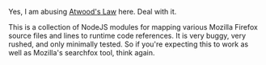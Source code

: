 Yes, I am abusing [Atwood's Law](https://blog.codinghorror.com/the-principle-of-least-power/) here.  Deal with it.

This is a collection of NodeJS modules for mapping various Mozilla Firefox source files and lines to runtime code references.  It is very buggy, very rushed, and only minimally tested.  So if you're expecting this to work as well as Mozilla's searchfox tool, think again.
